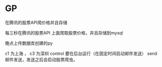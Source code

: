 # GP
在腾讯的股票API爬价格并且存储

每三秒在腾讯的股票API 上面爬取股票价格，并且存储到mysql

晚点上传数据库创建的py

c1 为上海 ， c3 为深圳
control 要在后台运行（在固定时间启动邮件发送）
send 邮件发送，发送之后会启动股票爬虫。
